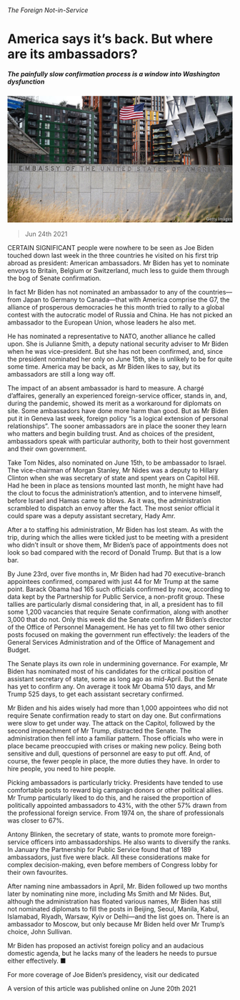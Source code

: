###### The Foreign Not-in-Service

# America says it’s back. But where are its ambassadors? 

##### The painfully slow confirmation process is a window into Washington dysfunction 

![image](images/20210626_usp006.jpg) 

> Jun 24th 2021 

CERTAIN SIGNIFICANT people were nowhere to be seen as Joe Biden touched down last week in the three countries he visited on his first trip abroad as president: American ambassadors. Mr Biden has yet to nominate envoys to Britain, Belgium or Switzerland, much less to guide them through the bog of Senate confirmation.

In fact Mr Biden has not nominated an ambassador to any of the countries—from Japan to Germany to Canada—that with America comprise the G7, the alliance of prosperous democracies he this month tried to rally to a global contest with the autocratic model of Russia and China. He has not picked an ambassador to the European Union, whose leaders he also met.


He has nominated a representative to NATO, another alliance he called upon. She is Julianne Smith, a deputy national security adviser to Mr Biden when he was vice-president. But she has not been confirmed, and, since the president nominated her only on June 15th, she is unlikely to be for quite some time. America may be back, as Mr Biden likes to say, but its ambassadors are still a long way off.

The impact of an absent ambassador is hard to measure. A chargé d’affaires, generally an experienced foreign-service officer, stands in, and, during the pandemic,  showed its merit as a workaround for diplomats on site. Some ambassadors have done more harm than good. But as Mr Biden put it in Geneva last week, foreign policy “is a logical extension of personal relationships”. The sooner ambassadors are in place the sooner they learn who matters and begin building trust. And as choices of the president, ambassadors speak with particular authority, both to their host government and their own government.

Take Tom Nides, also nominated on June 15th, to be ambassador to Israel. The vice-chairman of Morgan Stanley, Mr Nides was a deputy to Hillary Clinton when she was secretary of state and spent years on Capitol Hill. Had he been in place as tensions mounted last month, he might have had the clout to focus the administration’s attention, and to intervene himself, before Israel and Hamas came to blows. As it was, the administration scrambled to dispatch an envoy after the fact. The most senior official it could spare was a deputy assistant secretary, Hady Amr.

After a  to staffing his administration, Mr Biden has lost steam. As with the trip, during which the allies were tickled just to be meeting with a president who didn’t insult or shove them, Mr Biden’s pace of appointments does not look so bad compared with the record of Donald Trump. But that is a low bar.

By June 23rd, over five months in, Mr Biden had had 70 executive-branch appointees confirmed, compared with just 44 for Mr Trump at the same point. Barack Obama had 165 such officials confirmed by now, according to data kept by the Partnership for Public Service, a non-profit group. These tallies are particularly dismal considering that, in all, a president has to fill some 1,200 vacancies that require Senate confirmation, along with another 3,000 that do not. Only this week did the Senate confirm Mr Biden’s director of the Office of Personnel Management. He has yet to fill two other senior posts focused on making the government run effectively: the leaders of the General Services Administration and of the Office of Management and Budget.

The Senate plays its own role in undermining governance. For example, Mr Biden has nominated most of his candidates for the critical position of assistant secretary of state, some as long ago as mid-April. But the Senate has yet to confirm any. On average it took Mr Obama 510 days, and Mr Trump 525 days, to get each assistant secretary confirmed.

Mr Biden and his aides wisely had more than 1,000 appointees who did not require Senate confirmation ready to start on day one. But confirmations were slow to get under way. The attack on the Capitol, followed by the second impeachment of Mr Trump, distracted the Senate. The administration then fell into a familiar pattern. Those officials who were in place became preoccupied with crises or making new policy. Being both sensitive and dull, questions of personnel are easy to put off. And, of course, the fewer people in place, the more duties they have. In order to hire people, you need to hire people.

Picking ambassadors is particularly tricky. Presidents have tended to use comfortable posts to reward big campaign donors or other political allies. Mr Trump particularly liked to do this, and he raised the proportion of politically appointed ambassadors to 43%, with the other 57% drawn from the professional foreign service. From 1974 on, the share of professionals was closer to 67%.

Antony Blinken, the secretary of state, wants to promote more foreign-service officers into ambassadorships. He also wants to diversify the ranks. In January the Partnership for Public Service found that of 189 ambassadors, just five were black. All these considerations make for complex decision-making, even before members of Congress lobby for their own favourites.

After naming nine ambassadors in April, Mr. Biden followed up two months later by nominating nine more, including Ms Smith and Mr Nides. But, although the administration has floated various names, Mr Biden has still not nominated diplomats to fill the posts in Beijing, Seoul, Manila, Kabul, Islamabad, Riyadh, Warsaw, Kyiv or Delhi—and the list goes on. There is an ambassador to Moscow, but only because Mr Biden held over Mr Trump’s choice, John Sullivan.

Mr Biden has proposed an activist foreign policy and an audacious domestic agenda, but he lacks many of the leaders he needs to pursue either effectively. ■

For more coverage of Joe Biden’s presidency, visit our dedicated 

A version of this article was published online on June 20th 2021

